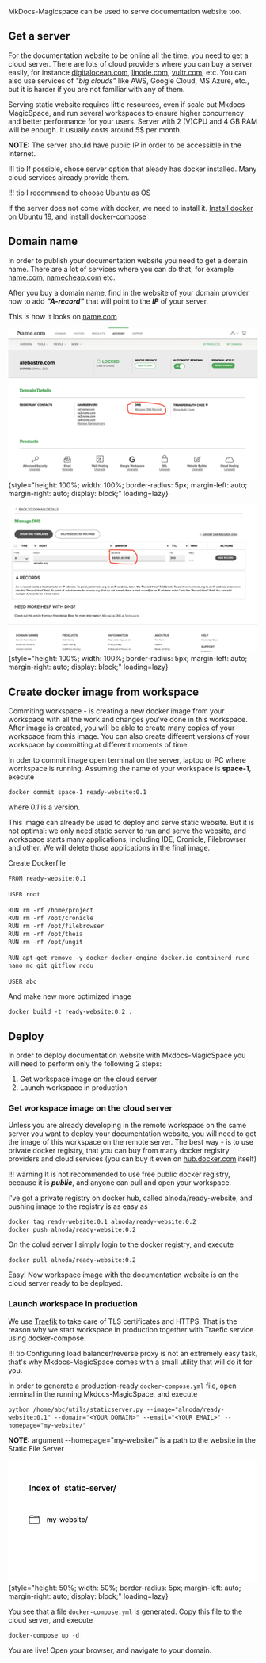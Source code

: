 MkDocs-Magicspace can be used to serve documentation website too. 

## Get a server

For the documentation website to be online all the time, you need to get a cloud server. There are lots of cloud providers where 
you can buy a server easily, for instance [digitalocean.com](https://digitalocean.com), [linode.com](https://linode.com), [vultr.com](https://vultr.com), etc. 
You can also use services of *"big clouds"* like AWS, Google Cloud, MS Azure, etc., but it is harder if you are not familiar with any of them.  

Serving static website requires little resources, even if scale out Mkdocs-MagicSpace, and run several workspaces to ensure 
higher concurrency and better performance for your users. Server with 2 (V)CPU and 4 GB RAM will be enough. It usually costs around 5$ per month.  

**NOTE:** The server should have public IP in order to be accessible in the Internet.  

!!! tip
    If possible, chose server option that aleady has docker installed. Many cloud services already provide them.

!!! tip
    I recommend to choose Ubuntu as OS 


If the server does not come with docker, we need to install it. [Install docker on Ubuntu 18](https://docs.docker.com/engine/install/ubuntu/), 
and [install docker-compose](https://docs.docker.com/compose/install/)

## Domain name

In order to publish your documentation website you need to get a domain name. There are a lot of services where you can do that, 
for example [name.com](https://name.com), [namecheap.com](https://namecheap.com) etc.   

After you buy a domain name, find in the website of your domain provider how to add ***"A-record"*** that will point to the ***IP*** 
of your server.   

This is how it looks on [name.com](https://name.com)  

![Placeholder](img/manage-dns.png){style="height: 100%; width: 100%; border-radius: 5px; margin-left: auto; margin-right: auto; display: block;" loading=lazy}

![Placeholder](img/add-a-record.png){style="height: 100%; width: 100%; border-radius: 5px; margin-left: auto; margin-right: auto; display: block;" loading=lazy}

## Create docker image from workspace

Commiting workspace - is creating a new docker image from your workspace with all the work and changes you've done in this workspace. 
After image is created, you will be able to create many copies of your workspace from this image. You can also create different 
versions of your workspace by committing at different moments of time.  

In oder to commit image open terminal on the server, laptop or PC where worrkspace is running. Assuming the name of your 
workspace is **space-1**, execute 

```
docker commit space-1 ready-website:0.1
```

where *0.1* is a version.  

This image can already be used to deploy and serve static website. But it is not optimal: we only need static server to run and serve the website, 
and workspace starts many applications, including IDE, Cronicle, Filebrowser and other. We will delete those applications in the final image.  

Create Dockerfile

```
FROM ready-website:0.1

USER root

RUN rm -rf /home/project
RUN rm -rf /opt/cronicle
RUN rm -rf /opt/filebrowser
RUN rm -rf /opt/theia
RUN rm -rf /opt/ungit

RUN apt-get remove -y docker docker-engine docker.io containerd runc nano mc git gitflow ncdu

USER abc

```

And make new more optimized image 

```
docker build -t ready-website:0.2 .
```


## Deploy

In order to deploy documentation website with Mkdocs-MagicSpace you will need to perform only the following 2 steps:

1. Get workspace image on the cloud server
2. Launch workspace in production

### Get workspace image on the cloud server

Unless you are already developing in the remote workspace on the same server you want to deploy your documentation website, 
you will need to get the image of this workspace on the remote server. The best way - is to use private docker registry, that 
you can buy from many docker registry providers and cloud services (you can buy it even on [hub.docker.com](https://hub.docker.com/) itself)   

!!! warning
    It is not recommended to use free public docker registry, because it is ***public***, 
    and anyone can pull and open your workspace. 

I've got a private registry on docker hub, called alnoda/ready-website, and pushing image to the registry is as easy as 

```
docker tag ready-website:0.1 alnoda/ready-website:0.2
docker push alnoda/ready-website:0.2
```

On the colud server I simply login to the docker registry, and execute 

```
docker pull alnoda/ready-website:0.2
```

Easy! Now workspace image with the documentation website is on the cloud server ready to be deployed.  

### Launch workspace in production

We use [Traefik](https://doc.traefik.io/traefik/https/tls/) to take care of TLS certificates and HTTPS. That is the reason why we start 
workspace in production together with Traefic service using docker-compose.   

!!! tip
    Configuring load balancer/reverse proxy is not an extremely easy task, that's why Mkdocs-MagicSpace comes with a small 
    utility that will do it for you. 
    
In order to generate a production-ready `docker-compose.yml` file, open terminal in the running Mkdocs-MagicSpace, and execute 

```
python /home/abc/utils/staticserver.py --image="alnoda/ready-website:0.1" --domain="<YOUR DOMAIN>" --email="<YOUR EMAIL>" --homepage="my-website/"
```

**NOTE:** argument --homepage="my-website/" is a path to the website in the Static File Server

![Placeholder](img/sfs-path.png){style="height: 50%; width: 50%; border-radius: 5px; margin-left: auto; margin-right: auto; display: block;" loading=lazy}

You see that a file `docker-compose.yml` is generated. Copy this file to the cloud server, and execute 

```
docker-compose up -d
```

You are live! Open your browser, and navigate to your domain.